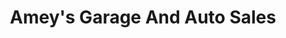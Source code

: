 ---
title: "Amey's Garage And Auto Sales"
url: /cherryville/ameys-garage-and-auto-sales/
shop: car
---